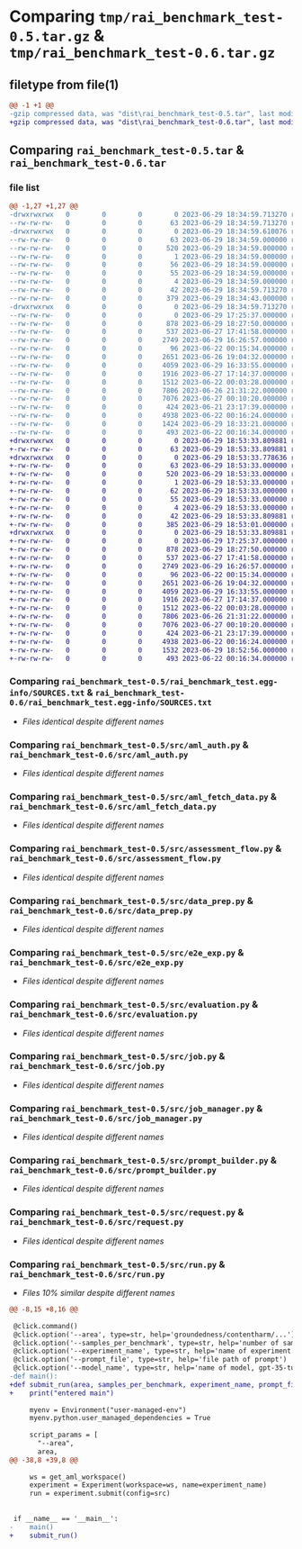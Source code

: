 # Comparing `tmp/rai_benchmark_test-0.5.tar.gz` & `tmp/rai_benchmark_test-0.6.tar.gz`

## filetype from file(1)

```diff
@@ -1 +1 @@
-gzip compressed data, was "dist\rai_benchmark_test-0.5.tar", last modified: Thu Jun 29 18:34:59 2023, max compression
+gzip compressed data, was "dist\rai_benchmark_test-0.6.tar", last modified: Thu Jun 29 18:53:33 2023, max compression
```

## Comparing `rai_benchmark_test-0.5.tar` & `rai_benchmark_test-0.6.tar`

### file list

```diff
@@ -1,27 +1,27 @@
-drwxrwxrwx   0        0        0        0 2023-06-29 18:34:59.713270 rai_benchmark_test-0.5/
--rw-rw-rw-   0        0        0       63 2023-06-29 18:34:59.713270 rai_benchmark_test-0.5/PKG-INFO
-drwxrwxrwx   0        0        0        0 2023-06-29 18:34:59.610076 rai_benchmark_test-0.5/rai_benchmark_test.egg-info/
--rw-rw-rw-   0        0        0       63 2023-06-29 18:34:59.000000 rai_benchmark_test-0.5/rai_benchmark_test.egg-info/PKG-INFO
--rw-rw-rw-   0        0        0      520 2023-06-29 18:34:59.000000 rai_benchmark_test-0.5/rai_benchmark_test.egg-info/SOURCES.txt
--rw-rw-rw-   0        0        0        1 2023-06-29 18:34:59.000000 rai_benchmark_test-0.5/rai_benchmark_test.egg-info/dependency_links.txt
--rw-rw-rw-   0        0        0       56 2023-06-29 18:34:59.000000 rai_benchmark_test-0.5/rai_benchmark_test.egg-info/entry_points.txt
--rw-rw-rw-   0        0        0       55 2023-06-29 18:34:59.000000 rai_benchmark_test-0.5/rai_benchmark_test.egg-info/requires.txt
--rw-rw-rw-   0        0        0        4 2023-06-29 18:34:59.000000 rai_benchmark_test-0.5/rai_benchmark_test.egg-info/top_level.txt
--rw-rw-rw-   0        0        0       42 2023-06-29 18:34:59.713270 rai_benchmark_test-0.5/setup.cfg
--rw-rw-rw-   0        0        0      379 2023-06-29 18:34:43.000000 rai_benchmark_test-0.5/setup.py
-drwxrwxrwx   0        0        0        0 2023-06-29 18:34:59.713270 rai_benchmark_test-0.5/src/
--rw-rw-rw-   0        0        0        0 2023-06-29 17:25:37.000000 rai_benchmark_test-0.5/src/__init__.py
--rw-rw-rw-   0        0        0      878 2023-06-29 18:27:50.000000 rai_benchmark_test-0.5/src/aml_auth.py
--rw-rw-rw-   0        0        0      537 2023-06-27 17:41:58.000000 rai_benchmark_test-0.5/src/aml_fetch_data.py
--rw-rw-rw-   0        0        0     2749 2023-06-29 16:26:57.000000 rai_benchmark_test-0.5/src/assessment_flow.py
--rw-rw-rw-   0        0        0       96 2023-06-22 00:15:34.000000 rai_benchmark_test-0.5/src/constants.py
--rw-rw-rw-   0        0        0     2651 2023-06-26 19:04:32.000000 rai_benchmark_test-0.5/src/data_prep.py
--rw-rw-rw-   0        0        0     4059 2023-06-29 16:33:55.000000 rai_benchmark_test-0.5/src/e2e_exp.py
--rw-rw-rw-   0        0        0     1916 2023-06-27 17:14:37.000000 rai_benchmark_test-0.5/src/evaluation.py
--rw-rw-rw-   0        0        0     1512 2023-06-22 00:03:28.000000 rai_benchmark_test-0.5/src/job.py
--rw-rw-rw-   0        0        0     7806 2023-06-26 21:31:22.000000 rai_benchmark_test-0.5/src/job_manager.py
--rw-rw-rw-   0        0        0     7076 2023-06-27 00:10:20.000000 rai_benchmark_test-0.5/src/prompt_builder.py
--rw-rw-rw-   0        0        0      424 2023-06-21 23:17:39.000000 rai_benchmark_test-0.5/src/prompt_data.py
--rw-rw-rw-   0        0        0     4938 2023-06-22 00:16:24.000000 rai_benchmark_test-0.5/src/request.py
--rw-rw-rw-   0        0        0     1424 2023-06-29 18:33:21.000000 rai_benchmark_test-0.5/src/run.py
--rw-rw-rw-   0        0        0      493 2023-06-22 00:16:34.000000 rai_benchmark_test-0.5/src/tokenizer.py
+drwxrwxrwx   0        0        0        0 2023-06-29 18:53:33.809881 rai_benchmark_test-0.6/
+-rw-rw-rw-   0        0        0       63 2023-06-29 18:53:33.809881 rai_benchmark_test-0.6/PKG-INFO
+drwxrwxrwx   0        0        0        0 2023-06-29 18:53:33.778636 rai_benchmark_test-0.6/rai_benchmark_test.egg-info/
+-rw-rw-rw-   0        0        0       63 2023-06-29 18:53:33.000000 rai_benchmark_test-0.6/rai_benchmark_test.egg-info/PKG-INFO
+-rw-rw-rw-   0        0        0      520 2023-06-29 18:53:33.000000 rai_benchmark_test-0.6/rai_benchmark_test.egg-info/SOURCES.txt
+-rw-rw-rw-   0        0        0        1 2023-06-29 18:53:33.000000 rai_benchmark_test-0.6/rai_benchmark_test.egg-info/dependency_links.txt
+-rw-rw-rw-   0        0        0       62 2023-06-29 18:53:33.000000 rai_benchmark_test-0.6/rai_benchmark_test.egg-info/entry_points.txt
+-rw-rw-rw-   0        0        0       55 2023-06-29 18:53:33.000000 rai_benchmark_test-0.6/rai_benchmark_test.egg-info/requires.txt
+-rw-rw-rw-   0        0        0        4 2023-06-29 18:53:33.000000 rai_benchmark_test-0.6/rai_benchmark_test.egg-info/top_level.txt
+-rw-rw-rw-   0        0        0       42 2023-06-29 18:53:33.809881 rai_benchmark_test-0.6/setup.cfg
+-rw-rw-rw-   0        0        0      385 2023-06-29 18:53:01.000000 rai_benchmark_test-0.6/setup.py
+drwxrwxrwx   0        0        0        0 2023-06-29 18:53:33.809881 rai_benchmark_test-0.6/src/
+-rw-rw-rw-   0        0        0        0 2023-06-29 17:25:37.000000 rai_benchmark_test-0.6/src/__init__.py
+-rw-rw-rw-   0        0        0      878 2023-06-29 18:27:50.000000 rai_benchmark_test-0.6/src/aml_auth.py
+-rw-rw-rw-   0        0        0      537 2023-06-27 17:41:58.000000 rai_benchmark_test-0.6/src/aml_fetch_data.py
+-rw-rw-rw-   0        0        0     2749 2023-06-29 16:26:57.000000 rai_benchmark_test-0.6/src/assessment_flow.py
+-rw-rw-rw-   0        0        0       96 2023-06-22 00:15:34.000000 rai_benchmark_test-0.6/src/constants.py
+-rw-rw-rw-   0        0        0     2651 2023-06-26 19:04:32.000000 rai_benchmark_test-0.6/src/data_prep.py
+-rw-rw-rw-   0        0        0     4059 2023-06-29 16:33:55.000000 rai_benchmark_test-0.6/src/e2e_exp.py
+-rw-rw-rw-   0        0        0     1916 2023-06-27 17:14:37.000000 rai_benchmark_test-0.6/src/evaluation.py
+-rw-rw-rw-   0        0        0     1512 2023-06-22 00:03:28.000000 rai_benchmark_test-0.6/src/job.py
+-rw-rw-rw-   0        0        0     7806 2023-06-26 21:31:22.000000 rai_benchmark_test-0.6/src/job_manager.py
+-rw-rw-rw-   0        0        0     7076 2023-06-27 00:10:20.000000 rai_benchmark_test-0.6/src/prompt_builder.py
+-rw-rw-rw-   0        0        0      424 2023-06-21 23:17:39.000000 rai_benchmark_test-0.6/src/prompt_data.py
+-rw-rw-rw-   0        0        0     4938 2023-06-22 00:16:24.000000 rai_benchmark_test-0.6/src/request.py
+-rw-rw-rw-   0        0        0     1532 2023-06-29 18:52:56.000000 rai_benchmark_test-0.6/src/run.py
+-rw-rw-rw-   0        0        0      493 2023-06-22 00:16:34.000000 rai_benchmark_test-0.6/src/tokenizer.py
```

### Comparing `rai_benchmark_test-0.5/rai_benchmark_test.egg-info/SOURCES.txt` & `rai_benchmark_test-0.6/rai_benchmark_test.egg-info/SOURCES.txt`

 * *Files identical despite different names*

### Comparing `rai_benchmark_test-0.5/src/aml_auth.py` & `rai_benchmark_test-0.6/src/aml_auth.py`

 * *Files identical despite different names*

### Comparing `rai_benchmark_test-0.5/src/aml_fetch_data.py` & `rai_benchmark_test-0.6/src/aml_fetch_data.py`

 * *Files identical despite different names*

### Comparing `rai_benchmark_test-0.5/src/assessment_flow.py` & `rai_benchmark_test-0.6/src/assessment_flow.py`

 * *Files identical despite different names*

### Comparing `rai_benchmark_test-0.5/src/data_prep.py` & `rai_benchmark_test-0.6/src/data_prep.py`

 * *Files identical despite different names*

### Comparing `rai_benchmark_test-0.5/src/e2e_exp.py` & `rai_benchmark_test-0.6/src/e2e_exp.py`

 * *Files identical despite different names*

### Comparing `rai_benchmark_test-0.5/src/evaluation.py` & `rai_benchmark_test-0.6/src/evaluation.py`

 * *Files identical despite different names*

### Comparing `rai_benchmark_test-0.5/src/job.py` & `rai_benchmark_test-0.6/src/job.py`

 * *Files identical despite different names*

### Comparing `rai_benchmark_test-0.5/src/job_manager.py` & `rai_benchmark_test-0.6/src/job_manager.py`

 * *Files identical despite different names*

### Comparing `rai_benchmark_test-0.5/src/prompt_builder.py` & `rai_benchmark_test-0.6/src/prompt_builder.py`

 * *Files identical despite different names*

### Comparing `rai_benchmark_test-0.5/src/request.py` & `rai_benchmark_test-0.6/src/request.py`

 * *Files identical despite different names*

### Comparing `rai_benchmark_test-0.5/src/run.py` & `rai_benchmark_test-0.6/src/run.py`

 * *Files 10% similar despite different names*

```diff
@@ -8,15 +8,16 @@
 
 @click.command()
 @click.option('--area', type=str, help='groundedness/contentharm/...')
 @click.option('--samples_per_benchmark', type=str, help='number of samples per benchmark')
 @click.option('--experiment_name', type=str, help='name of experiment')
 @click.option('--prompt_file', type=str, help='file path of prompt')
 @click.option('--model_name', type=str, help='name of model, gpt-35-turbo for example')
-def main():
+def submit_run(area, samples_per_benchmark, experiment_name, prompt_file, model_name):
+    print("entered main")
 
     myenv = Environment("user-managed-env")
     myenv.python.user_managed_dependencies = True
 
     script_params = [
       "--area",
       area,
@@ -38,8 +39,8 @@
 
     ws = get_aml_workspace()
     experiment = Experiment(workspace=ws, name=experiment_name)
     run = experiment.submit(config=src)
 
 
 if __name__ == '__main__':
-    main()
+    submit_run()
```

